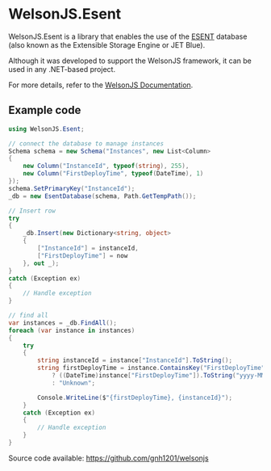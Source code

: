 # WelsonJS.Esent

WelsonJS.Esent is a library that enables the use of the [ESENT](https://learn.microsoft.com/en-us/windows/win32/extensible-storage-engine/extensible-storage-engine) database (also known as the Extensible Storage Engine or JET Blue).

Although it was developed to support the WelsonJS framework, it can be used in any .NET-based project.

For more details, refer to the [WelsonJS Documentation](https://catswords-oss.rdbl.io/5719744820/5330609327).

## Example code

```csharp
using WelsonJS.Esent;

// connect the database to manage instances
Schema schema = new Schema("Instances", new List<Column>
{
    new Column("InstanceId", typeof(string), 255),
    new Column("FirstDeployTime", typeof(DateTime), 1)
});
schema.SetPrimaryKey("InstanceId");
_db = new EsentDatabase(schema, Path.GetTempPath());

// Insert row
try
{
    _db.Insert(new Dictionary<string, object>
    {
        ["InstanceId"] = instanceId,
        ["FirstDeployTime"] = now
    }, out _);
}
catch (Exception ex)
{
    // Handle exception
}

// find all
var instances = _db.FindAll();
foreach (var instance in instances)
{
    try
    {
        string instanceId = instance["InstanceId"].ToString();
        string firstDeployTime = instance.ContainsKey("FirstDeployTime")
            ? ((DateTime)instance["FirstDeployTime"]).ToString("yyyy-MM-dd HH:mm:ss")
            : "Unknown";

        Console.WriteLine($"{firstDeployTime}, {instanceId}");
    }
    catch (Exception ex)
    {
        // Handle exception
    }
}

```

Source code available: https://github.com/gnh1201/welsonjs
